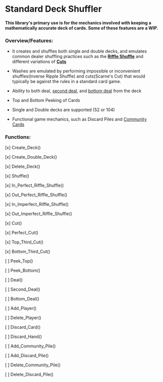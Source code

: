 # Standard Deck Shuffler
#### This library's primary use is for the mechanics involved with keeping a mathematically accurate deck of cards. Some of these features are a WIP.

### Overview/Features:

- It creates and shuffles both single and double decks, and emulates common dealer shuffling practices such as the [**Riffle Shuffle**](https://en.wikipedia.org/wiki/Riffle_shuffle_permutation) and different variations of [**Cuts**](https://en.wikipedia.org/wiki/Cut_(cards))

- Washes are emulated by performing impossible or inconvenient shuffles(Inverse Ripple Shuffle) and cuts(Scarne's Cut) that would typically be against the rules in a standard card game.

- Ability to both deal, [second deal](https://en.wikipedia.org/wiki/Second_dealing), and [bottom deal](https://en.wikipedia.org/wiki/Bottom_dealing) from the deck

- Top and Bottom Peeking of Cards

- Single and Double decks are supported (52 or 104)

- Functional game mechanics, such as Discard Piles and [Community Cards](https://en.wikipedia.org/wiki/Community_card_poker)


### Functions:

[x] Create_Deck()

[x] Create_Double_Deck()

[x] Delete_Deck()

[x] Shuffle()

[x] In_Perfect_Riffle_Shuffle()

[x] Out_Perfect_Riffle_Shuffle()

[x] In_Imperfect_Riffle_Shuffle()

[x] Out_Imperfect_Riffle_Shuffle()

[x] Cut()

[x] Perfect_Cut()

[x] Top_Third_Cut()

[x] Bottom_Third_Cut()

[ ] Peek_Top()

[ ] Peek_Bottom()

[ ] Deal()

[ ] Second_Deal()

[ ] Bottom_Deal()

[ ] Add_Player()

[ ] Delete_Player()

[ ] Discard_Card()

[ ] Discard_Hand()

[ ] Add_Community_Pile()

[ ] Add_Discard_Pile()

[ ] Delete_Community_Pile()

[ ] Delete_Discard_Pile()

